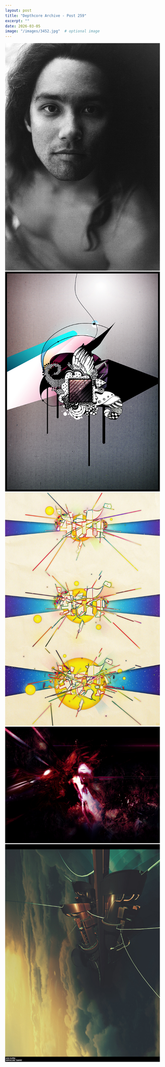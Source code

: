 ```yaml
---
layout: post
title: "Depthcore Archive - Post 259"
excerpt: ""
date: 2026-03-05
image: "/images/3452.jpg"  # optional image
---
```


<img src="/images/3452.jpg">
<img src="/images/3454.jpg" alt="3454.jpg"/>
<img src="/images/3455.jpg" alt="3455.jpg"/>
<img src="/images/346.jpg" alt="346.jpg"/>
<img src="/images/3460.jpg" alt="3460.jpg"/>
